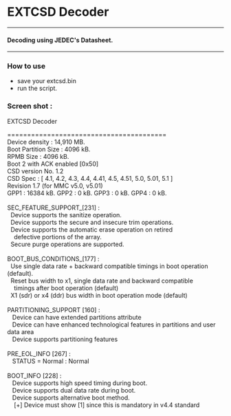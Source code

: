 # EXTCSD Decoder



------------

#### Decoding using JEDEC's Datasheet.

------------



### [](#header-3)How to use


*   save your extcsd.bin
*   run the script.


### [](#header-3) Screen shot :


EXTCSD Decoder

========================================<br>
Device density : 14,910 MB.<br>
Boot Partition Size : 4096 kB.<br>
RPMB Size : 4096 kB.<br>
Boot 2 with ACK enabled [0x50]<br>
CSD version No. 1.2  <br>
CSD Spec  : [ 4.1, 4.2, 4.3, 4.4, 4.41, 4.5, 4.51, 5.0, 5.01, 5.1 ] <br>
Revision 1.7 (for MMC v5.0, v5.01) <br>
GPP1 : 16384 kB. GPP2 : 0 kB. GPP3 : 0 kB. GPP4 : 0 kB. <br>
<br>
SEC_FEATURE_SUPPORT_[231] :<br>
&nbsp;&nbsp;Device supports the sanitize operation.<br>
&nbsp;&nbsp;Device supports the secure and insecure trim operations.<br>
&nbsp;&nbsp;Device supports the automatic erase operation on retired <br>
&nbsp;&nbsp;&nbsp;&nbsp;defective portions of the array.<br>
&nbsp;&nbsp;Secure purge operations are supported.<br>
&nbsp;&nbsp;&nbsp;&nbsp;
<br>
BOOT_BUS_CONDITIONS_[177] :<br>
&nbsp;&nbsp;Use single data rate + backward compatible timings in boot operation (default).<br>
&nbsp;&nbsp;Reset bus width to x1, single data rate and backward compatible <br>
&nbsp;&nbsp;&nbsp;&nbsp;timings after boot operation (default)<br>
&nbsp;&nbsp;X1 (sdr) or x4 (ddr) bus width in boot operation mode (default)<br>
<br>
PARTITIONING_SUPPORT [160] :<br>
&nbsp;&nbsp;	Device can have extended partitions attribute<br>
&nbsp;&nbsp;	Device can have enhanced technological features in partitions and user data area<br>
&nbsp;&nbsp;	Device supports partitioning features <br>
 <br>
PRE_EOL_INFO [267] :<br>
&nbsp;&nbsp;	STATUS = Normal : Normal<br>
<br>
BOOT_INFO [228] :<br>
&nbsp;&nbsp;	Device supports high speed timing during boot.<br>
&nbsp;&nbsp;	Device supports dual data rate during boot.<br>
&nbsp;&nbsp;	Device supports alternative boot method. <br>
&nbsp;&nbsp;&nbsp;	 [+] Device must show [1] since this is mandatory in v4.4 standard<br>

